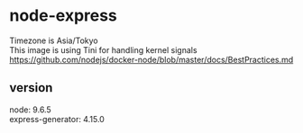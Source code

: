 # node-express

Timezone is Asia/Tokyo  
This image is using Tini for handling kernel signals  
https://github.com/nodejs/docker-node/blob/master/docs/BestPractices.md

## version

node: 9.6.5  
express-generator: 4.15.0  